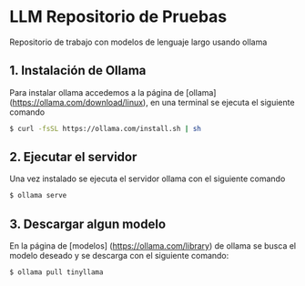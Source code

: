 # LLM Repositorio de Pruebas
Repositorio de trabajo con modelos de lenguaje largo usando ollama

## 1. Instalación de Ollama

Para instalar ollama accedemos a la página de [ollama] (https://ollama.com/download/linux), en una terminal se ejecuta el siguiente comando 

````bash
$ curl -fsSL https://ollama.com/install.sh | sh
````

## 2. Ejecutar el servidor

Una vez instalado se ejecuta el servidor ollama con el siguiente comando

````bash
$ ollama serve
````

## 3. Descargar algun modelo

En la página de [modelos] (https://ollama.com/library) de ollama se busca el modelo deseado y se descarga con el siguiente comando:

````bash
$ ollama pull tinyllama
````







